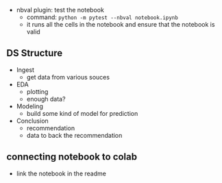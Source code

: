 - nbval plugin: test the notebook
    - command: `python -m pytest --nbval notebook.ipynb`
    - it runs all the cells in the notebook and ensure that the notebook is valid

## DS Structure
- Ingest
    - get data from various souces
- EDA
    - plotting
    - enough data?
- Modeling
    - build some kind of model for prediction
- Conclusion
    - recommendation
    - data to back the recommendation

## connecting notebook to colab
- link the notebook in the readme

